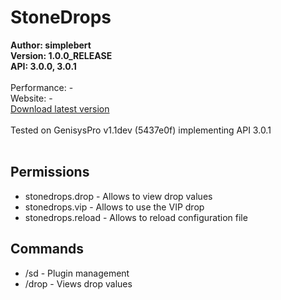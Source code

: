 # StoneDrops

**Author: simplebert**<br/>
**Version: 1.0.0_RELEASE**<br/>
**API: 3.0.0, 3.0.1**<br/>
<br/>
Performance: -<br/>
Website: -<br/>
[Download latest version](https://github.com/esimplebert/StoneDrops/releases/download/v1.0/StoneDrops-1.0.0_RELEASE.phar) <br/>
<br/>
Tested on GenisysPro v1.1dev (5437e0f) implementing API 3.0.1<br/>
<br/>
## Permissions
* stonedrops.drop - Allows to view drop values
* stonedrops.vip - Allows to use the VIP drop
* stonedrops.reload - Allows to reload configuration file

## Commands
* /sd - Plugin management
* /drop - Views drop values
